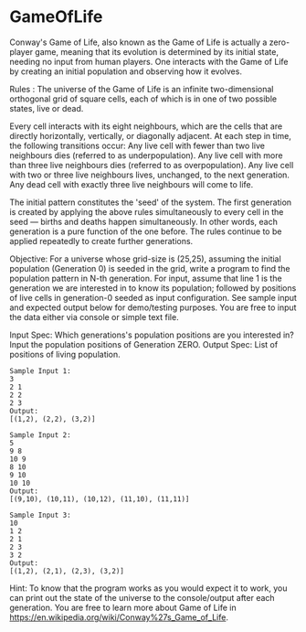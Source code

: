 # GameOfLife

Conway's Game of Life, also known as the Game of Life is actually a zero-player game, 
meaning that its evolution is determined by its initial state, needing no input from human players.
One interacts with the Game of Life by creating an initial population and observing how it evolves.

Rules : 
The universe of the Game of Life is an infinite two-dimensional orthogonal grid of square cells, each of which is in one of two possible states, live or dead.

Every cell interacts with its eight neighbours, which are the cells that are directly horizontally, vertically, or diagonally adjacent. At each step in time, the following transitions occur:
Any live cell with fewer than two live neighbours dies (referred to as underpopulation).
Any live cell with more than three live neighbours dies (referred to as overpopulation).
Any live cell with two or three live neighbours lives, unchanged, to the next generation.
Any dead cell with exactly three live neighbours will come to life.

The initial pattern constitutes the 'seed' of the system. The first generation is created by applying the above rules simultaneously to every cell in the seed — births and deaths happen simultaneously.
In other words, each generation is a pure function of the one before.
The rules continue to be applied repeatedly to create further generations.


Objective:
For a universe whose grid-size is (25,25), assuming the initial population (Generation 0) is seeded in the grid, write a program to find the population pattern in N-th generation.
For input, assume that line 1 is the generation we are interested in to know its population; followed by positions of live cells in generation-0 seeded as input configuration.
See sample input and expected output below for demo/testing purposes. You are free to input the data either via console or simple text file.


Input Spec:
Which generations's population positions are you interested in?
Input the population positions of Generation ZERO.
Output Spec:
List of positions of living population.
 
 ```
Sample Input 1:
3 
2 1
2 2
2 3
Output:
[(1,2), (2,2), (3,2)]

Sample Input 2:
5
9 8
10 9
8 10
9 10
10 10
Output:
[(9,10), (10,11), (10,12), (11,10), (11,11)]

Sample Input 3:
10
1 2
2 1
2 3
3 2
Output:
[(1,2), (2,1), (2,3), (3,2)]
```

Hint:
To know that the program works as you would expect it to work, you can print out the state of the universe to the console/output after each generation. 
You are free to learn more about Game of Life in https://en.wikipedia.org/wiki/Conway%27s_Game_of_Life.
